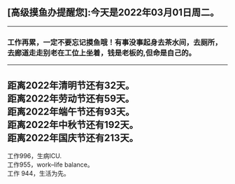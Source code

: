 ## [高级摸鱼办提醒您]:今天是2022年03月01日周二。
---
### 工作再累，一定不要忘记摸鱼哦！有事没事起身去茶水间，去厕所，去廊道走走别老在工位上坐着，钱是老板的,但命是自己的。
---
距离2022年清明节还有32天。  
距离2022年劳动节还有59天。  
距离2022年端午节还有93天。  
距离2022年中秋节还有192天。  
距离2022年国庆节还有213天。  
---
工作996，生病ICU.  
工作955，work–life balance。  
工作 944，生活为先。